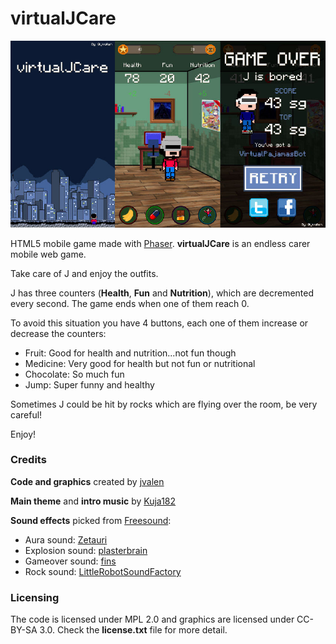 virtualJCare
============

![virtualJCare](screenshots/virtualJCare_scshot.jpg)

HTML5 mobile game made with [Phaser](https://phaser.io/). **virtualJCare** is an endless carer mobile web game.

Take care of J and enjoy the outfits.

J has three counters (**Health**, **Fun** and **Nutrition**), which are decremented every second. The game ends when one of them reach 0.

To avoid this situation you have 4 buttons, each one of them increase or decrease the counters:
  - Fruit: Good for health and nutrition...not fun though
  - Medicine: Very good for health but not fun or nutritional
  - Chocolate: So much fun
  - Jump: Super funny and healthy

Sometimes J could be hit by rocks which are flying over the room, be very careful!

Enjoy!

### Credits

**Code and graphics** created by [jvalen](http://www.jvrpath.com)

**Main theme** and **intro music** by [Kuja182](https://soundcloud.com/search?q=kuja182)

**Sound effects** picked from [Freesound](www.freesound.org):
  - Aura sound: [Zetauri](https://www.freesound.org/people/Zetauri/)
  - Explosion sound: [plasterbrain](https://www.freesound.org/people/plasterbrain/)
  - Gameover sound: [fins](https://www.freesound.org/people/fins/)
  - Rock sound: [LittleRobotSoundFactory](https://www.freesound.org/people/LittleRobotSoundFactory/)

### Licensing

The code is licensed under MPL 2.0 and graphics are licensed under CC-BY-SA 3.0. Check the **license.txt** file for more detail.
